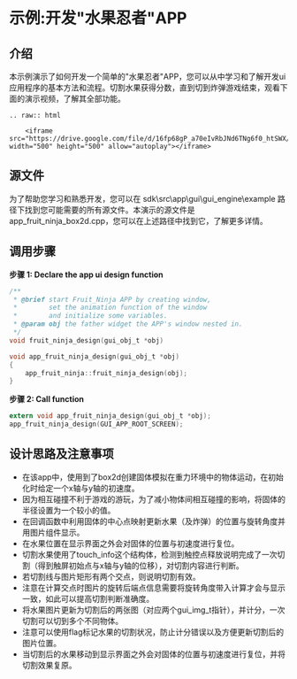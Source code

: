 # 示例:开发"水果忍者"APP


## 介绍
本示例演示了如何开发一个简单的"水果忍者"APP，您可以从中学习和了解开发ui 应用程序的基本方法和流程。切割水果获得分数，直到切到炸弹游戏结束，观看下面的演示视频，了解其全部功能。

```eval_rst
.. raw:: html

    <iframe src="https://drive.google.com/file/d/16fp68gP_a70eIvRbJNd6TNg6f0_htSWX/preview" width="500" height="500" allow="autoplay"></iframe>
```

## 源文件
为了帮助您学习和熟悉开发，您可以在 sdk\src\app\gui\gui_engine\example 路径下找到您可能需要的所有源文件。本演示的源文件是 app_fruit_ninja_box2d.cpp，您可以在上述路径中找到它，了解更多详情。

## 调用步骤

__步骤 1:  Declare the app ui design function__
```c
/** 
 * @brief start Fruit_Ninja APP by creating window,
 *        set the animation function of the window 
 *        and initialize some variables.
 * @param obj the father widget the APP's window nested in.
 */
void fruit_ninja_design(gui_obj_t *obj)

void app_fruit_ninja_design(gui_obj_t *obj)
{
    app_fruit_ninja::fruit_ninja_design(obj);
}
```

__步骤 2:  Call function__
```c
extern void app_fruit_ninja_design(gui_obj_t *obj);
app_fruit_ninja_design(GUI_APP_ROOT_SCREEN);
```	

## 设计思路及注意事项
* 在该app中，使用到了box2d创建固体模拟在重力环境中的物体运动，在初始化时给定一个x轴与y轴的初速度。
* 因为相互碰撞不利于游戏的游玩，为了减小物体间相互碰撞的影响，将固体的半径设置为一个较小的值。
* 在回调函数中利用固体的中心点映射更新水果（及炸弹）的位置与旋转角度并用图片组件显示。
* 在水果位置在显示界面之外会对固体的位置与初速度进行复位。
* 切割水果使用了touch_info这个结构体，检测到触控点释放说明完成了一次切割（得到触屏初始点与x轴与y轴的位移），对切割内容进行判断。
* 若切割线与图片矩形有两个交点，则说明切割有效。
* 注意在计算交点时图片的旋转后端点信息需要将旋转角度带入计算才会与显示一致，如此可以提高切割判断准确度。
* 将水果图片更新为切割后的两张图（对应两个gui_img_t指针），并计分，一次切割可以切到多个不同物体。
* 注意可以使用flag标记水果的切割状况，防止计分错误以及方便更新切割后的图片位置。
* 当切割后的水果移动到显示界面之外会对固体的位置与初速度进行复位，并将切割效果复原。


